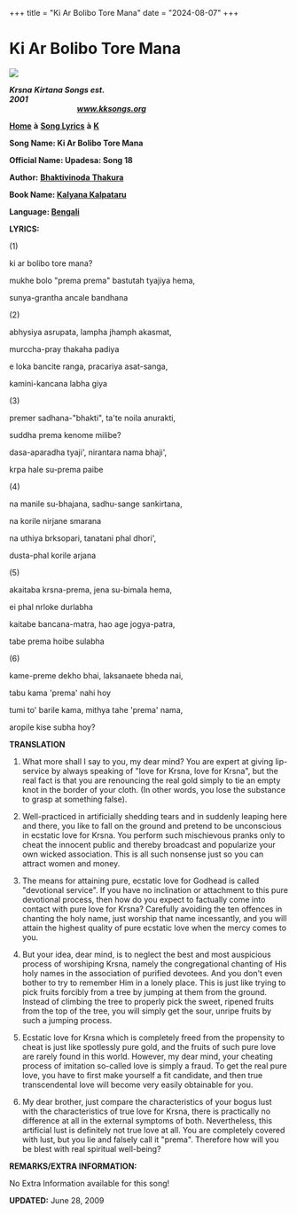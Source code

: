 +++
title = "Ki Ar Bolibo Tore Mana"
date = "2024-08-07"
+++

# Ki Ar Bolibo Tore Mana
**[![](http://kksongs.org/image_files/image002.jpg)](http://kksongs.org/)**

**_Krsna_** **_Kirtana Songs est. 2001_**                                                                                                                                                      **_www.kksongs.org_**

**[Home](http://kksongs.org/)** **à** **[Song Lyrics](http://kksongs.org/lyrics.html)** **à** **[K](http://kksongs.org/songs/song_k.html)**

**Song Name: Ki Ar Bolibo Tore Mana**

**Official Name: Upadesa: Song 18**

**Author:** [**Bhaktivinoda** **Thakura**](http://kksongs.org/authors/list/bhaktivinoda.html)

**Book Name: [Kalyana Kalpataru](http://kksongs.org/authors/kalyanakalpataru.html)**

**Language: [Bengali](http://kksongs.org/language/list/bengali.html)**

**LYRICS:**

(1)

ki ar bolibo tore mana?

mukhe bolo "prema prema" bastutah tyajiya hema,

sunya-grantha ancale bandhana

(2)

abhysiya asrupata, lampha jhamph akasmat,

murccha\-pray thakaha padiya

e loka bancite ranga, pracariya asat-sanga,

kamini-kancana labha giya

(3)

premer sadhana-"bhakti", ta'te noila anurakti,

suddha prema kenome milibe?

dasa-aparadha tyaji', nirantara nama bhaji',

krpa hale su-prema paibe

(4)

na manile su-bhajana, sadhu-sange sankirtana,

na korile nirjane smarana

na uthiya brksopari, tanatani phal dhori',

dusta-phal korile arjana

(5)

akaitaba krsna-prema, jena su-bimala hema,

ei phal nrloke durlabha

kaitabe bancana-matra, hao age jogya-patra,

tabe prema hoibe sulabha

(6)

kame-preme dekho bhai, laksanaete bheda nai,

tabu kama 'prema' nahi hoy

tumi to' barile kama, mithya tahe 'prema' nama,

aropile kise subha hoy?

**TRANSLATION**

1) What more shall I say to you, my dear mind? You are expert at giving lip-service by always speaking of "love for Krsna, love for Krsna", but the real fact is that you are renouncing the real gold simply to tie an empty knot in the border of your cloth. (In other words, you lose the substance to grasp at something false).

2) Well-practiced in artificially shedding tears and in suddenly leaping here and there, you like to fall on the ground and pretend to be unconscious in ecstatic love for Krsna. You perform such mischievous pranks only to cheat the innocent public and thereby broadcast and popularize your own wicked association. This is all such nonsense just so you can attract women and money.

3) The means for attaining pure, ecstatic love for Godhead is called "devotional service". If you have no inclination or attachment to this pure devotional process, then how do you expect to factually come into contact with pure love for Krsna? Carefully avoiding the ten offences in chanting the holy name, just worship that name incessantly, and you will attain the highest quality of pure ecstatic love when the mercy comes to you.

4) But your idea, dear mind, is to neglect the best and most auspicious process of worshiping Krsna, namely the congregational chanting of His holy names in the association of purified devotees. And you don't even bother to try to remember Him in a lonely place. This is just like trying to pick fruits forcibly from a tree by jumping at them from the ground. Instead of climbing the tree to properly pick the sweet, ripened fruits from the top of the tree, you will simply get the sour, unripe fruits by such a jumping process.

5) Ecstatic love for Krsna which is completely freed from the propensity to cheat is just like spotlessly pure gold, and the fruits of such pure love are rarely found in this world. However, my dear mind, your cheating process of imitation so-called love is simply a fraud. To get the real pure love, you have to first make yourself a fit candidate, and then true transcendental love will become very easily obtainable for you.

6) My dear brother, just compare the characteristics of your bogus lust with the characteristics of true love for Krsna, there is practically no difference at all in the external symptoms of both. Nevertheless, this artificial lust is definitely not true love at all. You are completely covered with lust, but you lie and falsely call it "prema". Therefore how will you be blest with real spiritual well-being?

**REMARKS/EXTRA INFORMATION:**

No Extra Information available for this song!

**UPDATED:** June 28, 2009
